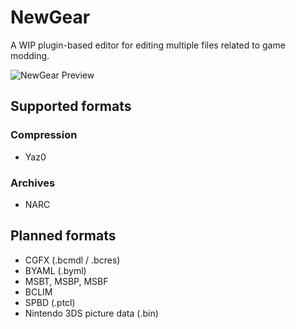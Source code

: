 # NewGear
 A WIP plugin-based editor for editing multiple files related to game modding.

 ![NewGear Preview](https://user-images.githubusercontent.com/60291632/179362295-e9be631c-d93d-412b-83f8-8096f563da34.png)
 
## Supported formats

### Compression
- Yaz0

### Archives
- NARC

## Planned formats
- CGFX (.bcmdl / .bcres)
- BYAML (.byml)
- MSBT, MSBP, MSBF
- BCLIM
- SPBD (.ptcl)
- Nintendo 3DS picture data (.bin)
